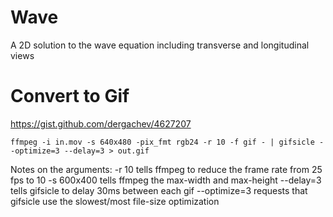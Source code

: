 # Wave
A 2D solution to the wave equation including transverse and longitudinal views


# Convert to Gif
https://gist.github.com/dergachev/4627207

`ffmpeg -i in.mov -s 640x480 -pix_fmt rgb24 -r 10 -f gif - | gifsicle --optimize=3 --delay=3 > out.gif`


Notes on the arguments:
-r 10 tells ffmpeg to reduce the frame rate from 25 fps to 10
-s 600x400 tells ffmpeg the max-width and max-height
--delay=3 tells gifsicle to delay 30ms between each gif
--optimize=3 requests that gifsicle use the slowest/most file-size optimization

